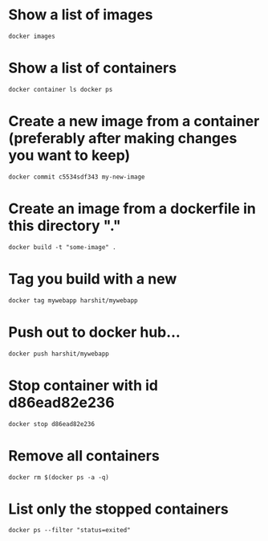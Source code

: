 # Show a list of images
`docker images`

# Show a list of containers
`docker container ls docker ps`

# Create a new image from a container (preferably after making changes you want to keep)
`docker commit c5534sdf343 my-new-image`

# Create an image from a dockerfile in this directory "."
`docker build -t "some-image" .`

# Tag you build with a new
`docker tag mywebapp harshit/mywebapp`

# Push out to docker hub…
`docker push harshit/mywebapp`

# Stop container with id d86ead82e236
`docker stop d86ead82e236`

# Remove all containers
`docker rm $(docker ps -a -q)`

# List only the stopped containers
`docker ps --filter "status=exited"`
